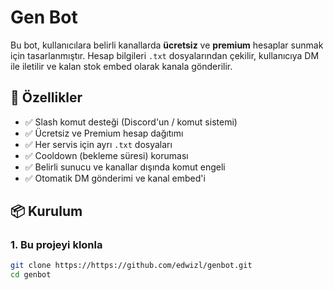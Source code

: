# Gen Bot

Bu bot, kullanıcılara belirli kanallarda **ücretsiz** ve **premium** hesaplar sunmak için tasarlanmıştır. Hesap bilgileri `.txt` dosyalarından çekilir, kullanıcıya DM ile iletilir ve kalan stok embed olarak kanala gönderilir.

## 🚀 Özellikler

- ✅ Slash komut desteği (Discord'un / komut sistemi)
- ✅ Ücretsiz ve Premium hesap dağıtımı
- ✅ Her servis için ayrı `.txt` dosyaları
- ✅ Cooldown (bekleme süresi) koruması
- ✅ Belirli sunucu ve kanallar dışında komut engeli
- ✅ Otomatik DM gönderimi ve kanal embed'i

## 📦 Kurulum

### 1. Bu projeyi klonla

```bash
git clone https://https://github.com/edwizl/genbot.git
cd genbot
